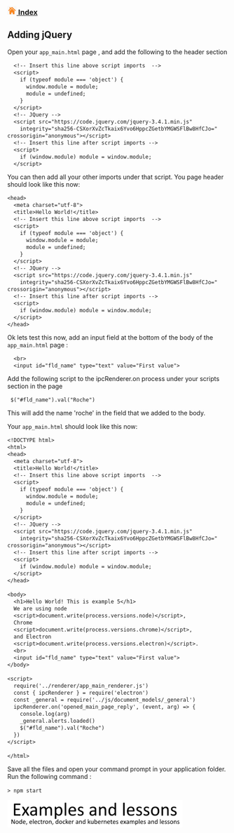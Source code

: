 ### [![Index](https://github.com/Roche-Olivier/help.windows10.nodejs.electron.basics/blob/master/_content/_images/home.png "Index") Index](https://github.com/Roche-Olivier/help.windows10.nodejs.electron.basics)

## Adding jQuery

Open your `app_main.html` page , and add the following to the header section
```
  <!-- Insert this line above script imports  -->
  <script>
    if (typeof module === 'object') {
      window.module = module;
      module = undefined;
    }
  </script>
  <!-- JQuery -->
  <script src="https://code.jquery.com/jquery-3.4.1.min.js"
    integrity="sha256-CSXorXvZcTkaix6Yvo6HppcZGetbYMGWSFlBw8HfCJo=" crossorigin="anonymous"></script>
  <!-- Insert this line after script imports -->
  <script>
    if (window.module) module = window.module;
  </script>
```

You can then add all your other imports under that script.
You page header should look like this now:
```
<head>
  <meta charset="utf-8">
  <title>Hello World!</title>
  <!-- Insert this line above script imports  -->
  <script>
    if (typeof module === 'object') {
      window.module = module;
      module = undefined;
    }
  </script>
  <!-- JQuery -->
  <script src="https://code.jquery.com/jquery-3.4.1.min.js"
    integrity="sha256-CSXorXvZcTkaix6Yvo6HppcZGetbYMGWSFlBw8HfCJo=" crossorigin="anonymous"></script>
  <!-- Insert this line after script imports -->
  <script>
    if (window.module) module = window.module;
  </script>
</head>
```

Ok lets test this now, add an input field at the bottom of the body of the `app_main.html` page :
```
  <br>
  <input id="fld_name" type="text" value="First value">
```

Add the following script to the ipcRenderer.on process under your scripts section in the page
```
 $("#fld_name").val("Roche")
```
This will add the name 'roche' in the field that we added to the body.

Your `app_main.html` should look like this now:
```
<!DOCTYPE html>
<html>
<head>
  <meta charset="utf-8">
  <title>Hello World!</title>
  <!-- Insert this line above script imports  -->
  <script>
    if (typeof module === 'object') {
      window.module = module;
      module = undefined;
    }
  </script>
  <!-- JQuery -->
  <script src="https://code.jquery.com/jquery-3.4.1.min.js"
    integrity="sha256-CSXorXvZcTkaix6Yvo6HppcZGetbYMGWSFlBw8HfCJo=" crossorigin="anonymous"></script>
  <!-- Insert this line after script imports -->
  <script>
    if (window.module) module = window.module;
  </script>
</head>

<body>
  <h1>Hello World! This is example 5</h1>
  We are using node
  <script>document.write(process.versions.node)</script>,
  Chrome
  <script>document.write(process.versions.chrome)</script>,
  and Electron
  <script>document.write(process.versions.electron)</script>.
  <br>
  <input id="fld_name" type="text" value="First value">
</body>

<script>
  require('../renderer/app_main_renderer.js')
  const { ipcRenderer } = require('electron')
  const _general = require('../js/document_models/_general')
  ipcRenderer.on('opened_main_page_reply', (event, arg) => {
    console.log(arg)
    _general.alerts.loaded()
    $("#fld_name").val("Roche")
  })
</script>

</html>
```




Save all the files and open your command prompt in your application folder.
Run the following command :

`> npm start `

![Examples and lessons](https://github.com/Roche-Olivier/help.windows10.nodejs.electron.basics/blob/master/_content/_images/footer.png "Examples and lessons")



